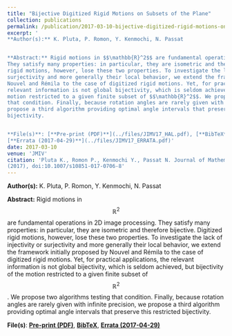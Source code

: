 ```yaml
---
title: "Bijective Digitized Rigid Motions on Subsets of the Plane"
collection: publications
permalink: /publication/2017-03-10-bijective-digitized-rigid-motions-on-subsets-of-the-plane 
excerpt: '
**Author(s):** K. Pluta, P. Romon, Y. Kenmochi, N. Passat


**Abstract:** Rigid motions in $$\mathbb{R}^2$$ are fundamental operations in 2D image processing.
They satisfy many properties: in particular, they are isometric and therefore bijective. Digitized
rigid motions, however, lose these two properties. To investigate the lack of injectivity or
surjectivity and more generally their local behavior, we extend the framework initially proposed by
Nouvel and Rémila to the case of digitized rigid motions. Yet, for practical applications, the
relevant information is not global bijectivity, which is seldom achieved, but bijectivity of the
motion restricted to a given finite subset of $$\mathbb{R}^2$$. We propose two algorithms testing
that condition. Finally, because rotation angles are rarely given with infinite precision, we
propose a third algorithm providing optimal angle intervals that preserve this restricted
bijectivity.  


**File(s)**: [**Pre-print (PDF)**](../files/JIMV17_HAL.pdf), [**BibTeX**](../files/JIMV17.bib),
[**Errata (2017-04-29)**](../files/JIMV17_ERRATA.pdf)' 
date: 2017-03-10
venue: 'JMIV'
citation: 'Pluta K., Romon P., Kenmochi Y., Passat N. Journal of Mathematical Imaging and Vision
(2017), doi:10.1007/s10851-017-0706-8'  
---
```

**Author(s):** K. Pluta, P. Romon, Y. Kenmochi, N. Passat


**Abstract:** Rigid motions in $$\mathbb{R}^2$$ are fundamental operations in 2D image processing.
They satisfy many properties: in particular, they are isometric and therefore bijective. Digitized
rigid motions, however, lose these two properties. To investigate the lack of injectivity or
surjectivity and more generally their local behavior, we extend the framework initially proposed by
Nouvel and Rémila to the case of digitized rigid motions. Yet, for practical applications, the
relevant information is not global bijectivity, which is seldom achieved, but bijectivity of the
motion restricted to a given finite subset of $$\mathbb{R}^2$$. We propose two algorithms testing
that condition. Finally, because rotation angles are rarely given with infinite precision, we
propose a third algorithm providing optimal angle intervals that preserve this restricted
bijectivity.  


**File(s)**: [**Pre-print (PDF)**](../files/JIMV17_HAL.pdf), [**BibTeX**](../files/JIMV17.bib),
[**Errata (2017-04-29)**](../files/JIMV17_ERRATA.pdf)
